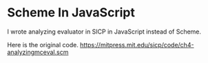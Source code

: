
# Scheme In JavaScript

I wrote analyzing evaluator in SICP in JavaScript instead of Scheme.

Here is the original code. https://mitpress.mit.edu/sicp/code/ch4-analyzingmceval.scm
